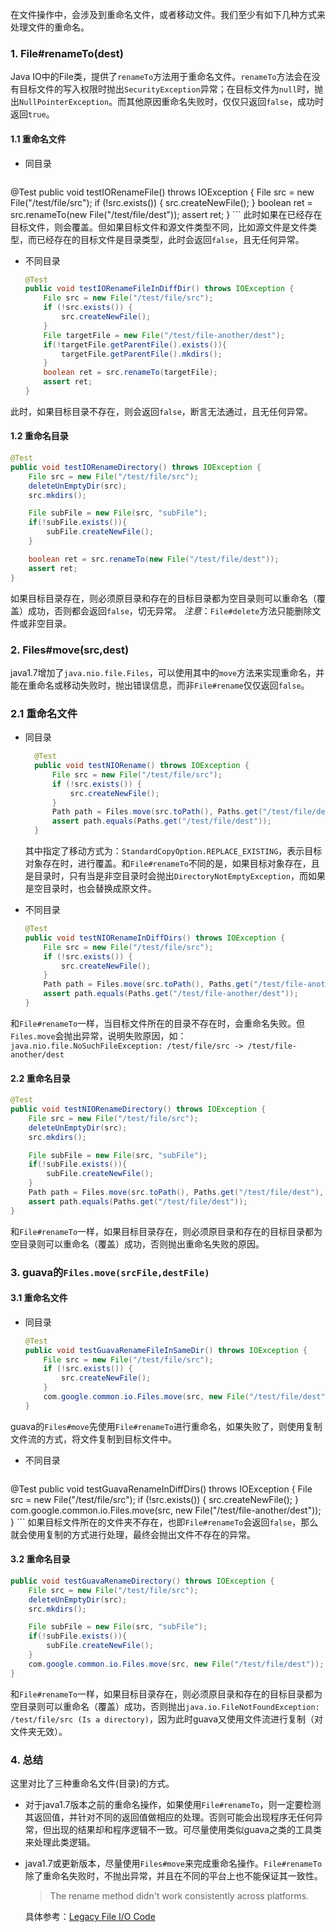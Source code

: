 在文件操作中，会涉及到重命名文件，或者移动文件。我们至少有如下几种方式来处理文件的重命名。

### 1. File#renameTo(dest)
Java IO中的File类，提供了`renameTo`方法用于重命名文件。`renameTo`方法会在没有目标文件的写入权限时抛出`SecurityException`异常；在目标文件为`null`时，抛出`NullPointerException`。而其他原因重命名失败时，仅仅只返回`false`，成功时返回`true`。

#### 1.1 重命名文件
* 同目录

    ```java
@Test
public void testIORenameFile() throws IOException {
    File src = new File("/test/file/src");
    if (!src.exists()) {
        src.createNewFile();
    }
    boolean ret = src.renameTo(new File("/test/file/dest"));
    assert ret;
}
    ```
    此时如果在已经存在目标文件，则会覆盖。但如果目标文件和源文件类型不同，比如源文件是文件类型，而已经存在的目标文件是目录类型，此时会返回`false`，且无任何异常。

* 不同目录

    ```java
    @Test
    public void testIORenameFileInDiffDir() throws IOException {
        File src = new File("/test/file/src");
        if (!src.exists()) {
            src.createNewFile();
        }
        File targetFile = new File("/test/file-another/dest");
        if(!targetFile.getParentFile().exists()){
            targetFile.getParentFile().mkdirs();
        }
        boolean ret = src.renameTo(targetFile);
        assert ret;
    }
    ```
此时，如果目标目录不存在，则会返回`false`，断言无法通过，且无任何异常。

#### 1.2 重命名目录

```java
@Test
public void testIORenameDirectory() throws IOException {
    File src = new File("/test/file/src");
    deleteUnEmptyDir(src);
    src.mkdirs();

    File subFile = new File(src, "subFile");
    if(!subFile.exists()){
        subFile.createNewFile();
    }

    boolean ret = src.renameTo(new File("/test/file/dest"));
    assert ret;
}
```
如果目标目录存在，则必须原目录和存在的目标目录都为空目录则可以重命名（覆盖）成功，否则都会返回`false`，切无异常。
_注意_：`File#delete`方法只能删除文件或非空目录。

### 2. Files#move(src,dest)
java1.7增加了`java.nio.file.Files`，可以使用其中的`move`方法来实现重命名，并能在重命名或移动失败时，抛出错误信息，而非`File#rename`仅仅返回`false`。
   
### 2.1 重命名文件

* 同目录

  ```java
    @Test
    public void testNIORename() throws IOException {
        File src = new File("/test/file/src");
        if (!src.exists()) {
            src.createNewFile();
        }
        Path path = Files.move(src.toPath(), Paths.get("/test/file/dest"), StandardCopyOption.REPLACE_EXISTING);
        assert path.equals(Paths.get("/test/file/dest"));
    }
    ```
    
    其中指定了移动方式为：`StandardCopyOption.REPLACE_EXISTING`，表示目标对象存在时，进行覆盖。和`File#renameTo`不同的是，如果目标对象存在，且是目录时，只有当是非空目录时会抛出`DirectoryNotEmptyException`，而如果是空目录时，也会替换成原文件。

* 不同目录

    ```java
    @Test
    public void testNIORenameInDiffDirs() throws IOException {
        File src = new File("/test/file/src");
        if (!src.exists()) {
            src.createNewFile();
        }
        Path path = Files.move(src.toPath(), Paths.get("/test/file-another/dest"), StandardCopyOption.REPLACE_EXISTING);
        assert path.equals(Paths.get("/test/file-another/dest"));
    }
    ```
和`File#renameTo`一样，当目标文件所在的目录不存在时，会重命名失败。但`Files.move`会抛出异常，说明失败原因，如：`java.nio.file.NoSuchFileException: /test/file/src -> /test/file-another/dest`

#### 2.2 重命名目录

```java
@Test
public void testNIORenameDirectory() throws IOException {
    File src = new File("/test/file/src");
    deleteUnEmptyDir(src);
    src.mkdirs();

    File subFile = new File(src, "subFile");
    if(!subFile.exists()){
        subFile.createNewFile();
    }
    Path path = Files.move(src.toPath(), Paths.get("/test/file/dest"), StandardCopyOption.REPLACE_EXISTING);
    assert path.equals(Paths.get("/test/file/dest"));
}
```
和`File#renameTo`一样，如果目标目录存在，则必须原目录和存在的目标目录都为空目录则可以重命名（覆盖）成功，否则抛出重命名失败的原因。

### 3. guava的`Files.move(srcFile,destFile)`

#### 3.1 重命名文件

* 同目录

    ```java
    @Test
    public void testGuavaRenameFileInSameDir() throws IOException {
        File src = new File("/test/file/src");
        if (!src.exists()) {
            src.createNewFile();
        }
        com.google.common.io.Files.move(src, new File("/test/file/dest"));
    }
    ```
guava的`Files#move`先使用`File#renameTo`进行重命名，如果失败了，则使用复制文件流的方式，将文件复制到目标文件中。

* 不同目录
    
    ```java
@Test
public void testGuavaRenameInDiffDirs() throws IOException {
    File src = new File("/test/file/src");
    if (!src.exists()) {
        src.createNewFile();
    }
    com.google.common.io.Files.move(src, new File("/test/file-another/dest"));
}
    ```
如果目标文件所在的文件夹不存在，也即`File#renameTo`会返回`false`，那么就会使用复制的方式进行处理，最终会抛出文件不存在的异常。

#### 3.2 重命名目录
```java
public void testGuavaRenameDirectory() throws IOException {
    File src = new File("/test/file/src");
    deleteUnEmptyDir(src);
    src.mkdirs();

    File subFile = new File(src, "subFile");
    if(!subFile.exists()){
        subFile.createNewFile();
    }
    com.google.common.io.Files.move(src, new File("/test/file/dest"));
}
```
和`File#renameTo`一样，如果目标目录存在，则必须原目录和存在的目标目录都为空目录则可以重命名（覆盖）成功，否则抛出`java.io.FileNotFoundException: /test/file/src (Is a directory)`，因为此时guava又使用文件流进行复制（对文件夹无效）。

### 4. 总结
这里对比了三种重命名文件(目录)的方式。

* 对于java1.7版本之前的重命名操作，如果使用`File#renameTo`，则一定要检测其返回值，并针对不同的返回值做相应的处理。否则可能会出现程序无任何异常，但出现的结果却和程序逻辑不一致。可尽量使用类似guava之类的工具类来处理此类逻辑。
* java1.7或更新版本，尽量使用`Files#move`来完成重命名操作。`File#renameTo`除了重命名失败时，不抛出异常，并且在不同的平台上也不能保证其一致性。

    > The rename method didn't work consistently across platforms.

    具体参考：[Legacy File I/O Code](http://docs.oracle.com/javase/tutorial/essential/io/legacy.html)

